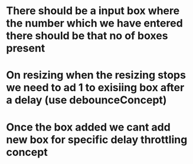 # There should be a input box where the number which we have entered there should be that no of boxes present

# On resizing when the resizing stops we need to ad 1 to exisiing box after a delay (use debounceConcept)

# Once the box added we cant add new box for specific delay throttling concept

